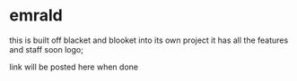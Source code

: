# emrald
this is built off blacket and blooket into its own project it has all the features and staff soon 
logo;







link will be posted here when done 



